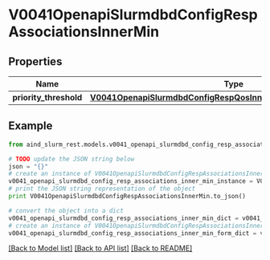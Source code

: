 # V0041OpenapiSlurmdbdConfigRespAssociationsInnerMin


## Properties

Name | Type | Description | Notes
------------ | ------------- | ------------- | -------------
**priority_threshold** | [**V0041OpenapiSlurmdbdConfigRespQosInnerLimitsMinPriorityThreshold**](V0041OpenapiSlurmdbdConfigRespQosInnerLimitsMinPriorityThreshold.md) |  | [optional] 

## Example

```python
from aind_slurm_rest.models.v0041_openapi_slurmdbd_config_resp_associations_inner_min import V0041OpenapiSlurmdbdConfigRespAssociationsInnerMin

# TODO update the JSON string below
json = "{}"
# create an instance of V0041OpenapiSlurmdbdConfigRespAssociationsInnerMin from a JSON string
v0041_openapi_slurmdbd_config_resp_associations_inner_min_instance = V0041OpenapiSlurmdbdConfigRespAssociationsInnerMin.from_json(json)
# print the JSON string representation of the object
print V0041OpenapiSlurmdbdConfigRespAssociationsInnerMin.to_json()

# convert the object into a dict
v0041_openapi_slurmdbd_config_resp_associations_inner_min_dict = v0041_openapi_slurmdbd_config_resp_associations_inner_min_instance.to_dict()
# create an instance of V0041OpenapiSlurmdbdConfigRespAssociationsInnerMin from a dict
v0041_openapi_slurmdbd_config_resp_associations_inner_min_form_dict = v0041_openapi_slurmdbd_config_resp_associations_inner_min.from_dict(v0041_openapi_slurmdbd_config_resp_associations_inner_min_dict)
```
[[Back to Model list]](../README.md#documentation-for-models) [[Back to API list]](../README.md#documentation-for-api-endpoints) [[Back to README]](../README.md)


